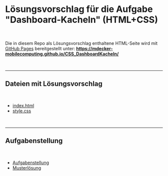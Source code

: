 # Lösungsvorschlag für die Aufgabe "Dashboard-Kacheln" (HTML+CSS) #

<br>

Die in diesem Repo als Lösungsvorschlag enthaltene HTML-Seite wird mit [GitHub Pages](https://pages.github.com/) bereitgestellt unter:
**https://mdecker-mobilecomputing.github.io/CSS_DashboardKacheln/**

<br>

----

## Dateien mit Lösungsvorschlag ##

<br>

* [index.html](docs/index.html)
* [style.css](docs/style.css)

<br>

-----

## Aufgabenstellung ##

<br>

* [Aufgabenstellung](https://github.com/DennisSchulmeister/dhbwka-wwi-webprog-quellcodes/tree/master/1%20HTML%20und%20CSS/Aufgaben/Dashboard-Kacheln/Beschreibung)
* [Musterlösung](https://github.com/DennisSchulmeister/dhbwka-wwi-webprog-quellcodes/tree/master/1%20HTML%20und%20CSS/Aufgaben/Dashboard-Kacheln/Loesung)

<br>